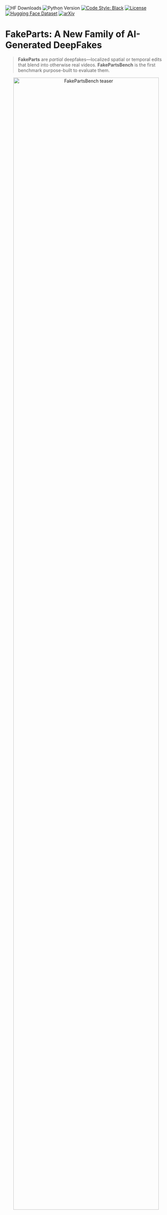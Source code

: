 ![HF Downloads](https://img.shields.io/badge/HF%20Downloads-2k-green)
![Python Version](https://img.shields.io/badge/python-%3E%3D3.10-blue)
[![Code Style: Black](https://img.shields.io/badge/code%20style-black-000000.svg)](https://github.com/psf/black)
[![License](https://img.shields.io/badge/License-BSD_3--Clause-blue.svg)](https://opensource.org/licenses/BSD-3-Clause)
[![Hugging Face Dataset](https://img.shields.io/badge/Hugging%20Face-Space-yellow)](https://huggingface.co/datasets/hi-paris/FakeParts)
[![arXiv](https://img.shields.io/badge/arXiv-TBD-red.svg)](https://arxiv.org/pdf/TBD)
# FakeParts: A New Family of AI-Generated DeepFakes

> **FakeParts** are *partial* deepfakes—localized spatial or temporal edits that blend into otherwise real videos.
> **FakePartsBench** is the first benchmark purpose-built to evaluate them.

<p align="center">
  <img src="assets/final_teaser.png" width="95%" alt="FakePartsBench teaser">
</p>

<p align="center">
  <img src="assets/pipeline.jpg" width="95%" alt="Pipeline overview">
</p>

---

## Summary

* **Problem.** Most detectors and datasets focus on *fully synthetic* videos. Subtle, localized edits (FakeParts) are under-explored yet highly deceptive.
* **Solution.** We define *FakeParts* and release **FakePartsBench**: 25K+ videos with **pixel-level** and **frame-level** annotations covering **full deepfakes** (T2V/I2V/TI2V) and **partial manipulations** (faceswap, inpainting, outpainting, style change, interpolation).
* **Finding.** Humans and SOTA detectors miss many FakeParts; detection accuracy drops by **30–40%** versus fully synthetic content.
* **Use.** Train and evaluate detectors that localize *where* and *when* manipulations happen.

---

## Contents

* [News](#news)
* [Dataset](#dataset)
* [Paper](#paper)
* [Repo Structure](#repo-structure)
* [Installation](#installation)
* [Quickstart](#quickstart)
* [Evaluation Protocol](#evaluation-protocol)
* [Reproducing Baselines](#reproducing-baselines)
* [Human Study](#human-study)
* [Results Snapshot](#results-snapshot)
* [Citations](#citations)
* [License & Responsible Use](#license--responsible-use)
* [Acknowledgements](#acknowledgements)
* [Contact](#contact)

---

## News

* **2025-** Dataset and benchmark released (including closed- and open-source generations).
* **2025-** Baseline evaluation code (image- and video-level detectors).

---

## Dataset 💽

**FakePartsBench** provides:

* **25,000+** manipulated clips + **16,000** real clips
* High-res content (up to 1080p), durations typically **5–14 s**
* **Annotations:** frame masks (spatial), manipulated frames (temporal)
* **Categories:**

  * **Full deepfakes:** T2V / I2V / TI2V (Sora, Veo2, Allegro AI)
  * **Spatial FakeParts:** Faceswap (InsightFace), Inpainting (DiffuEraser, ProPainter), Outpainting (AKiRa)
  * **Temporal FakeParts:** Interpolation (Framer)
  * **Style FakeParts:** Style change (RAVE)

**Download (mirrors):**

* [https://huggingface.co/datasets/hi-paris/FakeParts](https://huggingface.co/datasets/hi-paris/FakeParts)

> Each sample ships with metadata (prompt, source/cond frame when applicable, resolution, FPS) and, for FakeParts, per-frame masks or frame lists of manipulated regions/segments.

---

## Paper 📝

**FakeParts: a New Family of AI-Generated DeepFakes**
Gaëtan Brison, Soobash Daiboo, Samy Aïmeur, Awais Hussain Sani, Xi Wang, Gianni Franchi, Vicky Kalogeiton
Hi! PARIS / Institut Polytechnique de Paris / LIX  / ENSTA Paris
*Preprint, under review.*

---

## Repo Structure 

```
fakeparts/
├─ README.md
├─ env/                       # environment files (conda, pip)
├─ fakepartsbench/            # dataset helpers
│  ├─ download.py             # mirrors + integrity check
│  ├─ index.json              # split definitions
│  ├─ io.py                   # lazy video/mask loading
│  └─ viz.py                  # mask overlay, thumbnails
├─ eval/                      # evaluation protocols
│  ├─ image_level/            # CNNDetection, UFD adapters
│  ├─ video_level/            # DeMamba, AIGVDet adapters
│  ├─ metrics/                # F1, mAP, ROC, FVD (optional)
│  └─ run_eval.py
├─ baselines/                 # minimal wrappers + configs
│  ├─ cnndetection/
│  ├─ universal_fake_detector/
│  ├─ demamba/
│  └─ aigvdet/
├─ human_study/               # survey scripts (Streamlit)
└─ assets/
   ├─ final_teaser.png
   └─ pipeline_xi.jpg
```

> Tip: Place your images in `assets/` (the README references `assets/final_teaser.png` and `assets/pipeline_xi.jpg`).

---

## Installation

```bash
# (A) Conda (recommended)
conda create -n fakeparts python=3.10 -y
conda activate fakeparts
pip install -r env/requirements.txt

# (B) Extras (for video I/O & metrics)
# pip install av opencv-python imageio[ffmpeg] decord torch torchvision
```

* **FFmpeg** required for decoding/encoding (`ffmpeg -version` should work).
* Some baselines may require CUDA (see their READMEs in `baselines/`).

---

## Quickstart 🚀

### Download the dataset

```python
from datasets import load_dataset

# Load the dataset
dataset = load_dataset("hi-paris/FakeParts")

# Inspect the data
print(dataset)
```


```

---

## Evaluation Protocol

We report:

* **Binary detection** (real vs. fake) at **video** and **frame** levels
* **Localization** for FakeParts: IoU on manipulated **masks** (spatial) and **frames** (temporal)
* **Quality & consistency**: FVD (optional), VBench subset (consistency, flicker, quality)

**Default metrics:** Accuracy, F1, mAP (per category + macro avg).
**Recommended splits:** use `index.json` or our CSVs to reproduce the paper.

Run evaluation:

```bash
python eval/run_eval.py \
  --root /path/to/FakePartsBench \
  --config eval/configs/default.yaml \
  --save out/eval_default.json
```

---

## Reproducing Baselines

We include light wrappers that follow the authors’ official implementations.

### Image-level

* **CNNDetection** (Wang et al. CVPR’20)
* **UniversalFakeDetector** (Ojha et al. CVPR’23 w/ CLIP)


### Video-level

* **AIGVDet** (Bai et al. PRCV’24) – spatial + optical flow branches
* **DeMamba** (Chen et al. arXiv’24) – state-space temporal modeling


> Check the `baselines/*/README.md` for any extra model weights and licensing notes.

---

## Human Study

We release a **Streamlit**-based survey used in the paper.

```bash
cd annotation
pip install -r requirements.txt
streamlit run app.py -- --root /path/to/FakePartsBench
```

Participants label **real vs. fake** and provide short rationales per clip.

---

## Results Snapshot

Average “fake” confidence by detectors vs. humans (higher = better fake detection):

| Category                  | AIGVDet | CNNDetection | DeMamba | UniversalFakeDetect  | FatFormer | C2P-CLIP | NPR  | Human Detection |
| ------------------------- | ------: | -----------: | ------: | --------------------------------: | ----------------------: | --------------------: | ----------------------: | --------------: |
| **Acc. on orig. testset** |   0.914 |        0.997 |   0.971 |                             0.843 |                  ~0.990 |                 >0.930 |                 >0.925 |              – |
| **T2V**                   |   0.301 |        0.000 |   0.342 |                             0.073 |                   0.183 |                  0.176 |                  0.579 |          0.763 |
| **I2V**                   |   0.292 |        0.001 |   0.323 |                             0.083 |                   0.129 |                  0.157 |                  0.417 |          0.715 |
| **IT2V**                  |   0.483 |        0.000 |   0.514 |                             0.072 |                   0.161 |                  0.131 |                  0.666 |          0.821 |
| **Stylechange**           |   0.265 |        0.000 |   0.308 |                             0.295 |                   0.100 |                  0.288 |                  0.105 |          0.983 |
| **Faceswap**              |   0.216 |        0.000 |   0.265 |                             0.031 |                   0.620 |                  1.000 |                  0.000 |          0.612 |
| **Real** (false-positive) |   0.155 |        0.007 |   0.191 |                             0.052 |                   0.008 |                  0.004 |                  0.038 |          0.242 |
| **Interpolation**         |   0.137 |        0.000 |   0.170 |                             0.228 |                   0.360 |                  0.396 |                  0.056 |          0.676 |
| **Inpainting**            |   0.074 |        0.003 |   0.089 |                             0.337 |                   0.213 |                  0.171 |                  0.264 |          0.588 |
| **Outpainting**           |   0.060 |        0.000 |   0.072 |                             0.025 |                   0.096 |                  0.125 |                  0.014 |          0.800 |


**Takeaway:** Partial manipulations (FakeParts) are significantly harder for current detectors than fully synthetic videos—and also harder for humans.

---

## Citations

If you use **FakeParts** or **FakePartsBench**, please cite:

```bibtex
@article{brison2025fakeparts,
  title   = {FakeParts: a New Family of AI-Generated DeepFakes},
  author  = {Ga{\"e}tan Brison and Soobash Daiboo and Samy A{\"i}meur and
             Awais Hussain Sani and Xi Wang and Gianni Franchi and Vicky Kalogeiton},
  journal = {arXiv preprint},
  year    = {2025}
}
```

And cite **FakePartsBench** when evaluating:

```bibtex
@dataset{fakepartsbench2025,
  title        = {FakePartsBench},
  author       = {Brison, Ga{\"e}tan and Daiboo, Soobash and A{\"i}meur, Samy and
                  Sani, Awais Hussain and Wang, Xi and Franchi, Gianni and Kalogeiton, Vicky},
  year         = {2025},
  howpublished = {\url{https://huggingface.co/datasets/gaetanbrison/FakeParts}},
  note         = {Mirror: \url{https://huggingface.co/datasets/hi-paris/FakeParts}}
}
```

---

## License & Responsible Use

* **Code:** see `LICENSE` (default: BSD-3-Clause unless noted otherwise in subfolders).
* **Dataset:** released for **research and defensive purposes only**.

  * Do **not** attempt to identify private individuals.
  * Do **not** use for generating disinformation or harassment.
  * Faceswap content uses celebrity imagery to avoid sensitive personal data.
* Please comply with third-party model/data licenses cited in the paper and `baselines/`.

---

## Acknowledgements

This work was conducted at **Hi! PARIS**, **Institut Polytechnique de Paris**, **LIX (École Polytechnique)**, and **U2IS (ENSTA Paris)**. We thank the authors and teams behind Sora, Veo2, Allegro, Framer, RAVE, InsightFace, DiffuEraser, ProPainter, AKiRa, as well as the maintainers of DAVIS, YouTube-VOS, MOSE, LVD-2M, and Animal Kingdom.

A special thanks to the DeepMind team working on Veo2 and Veo3 for granting us early API access.

---

## Contact

Questions, issues, or pull requests are welcome!

* Gaëtan Brison — *maintainer*
* Soobash Daiboo, Samy Aïmeur, Awais Hussain Sani
* Xi Wang, Gianni Franchi, Vicky Kalogeiton
